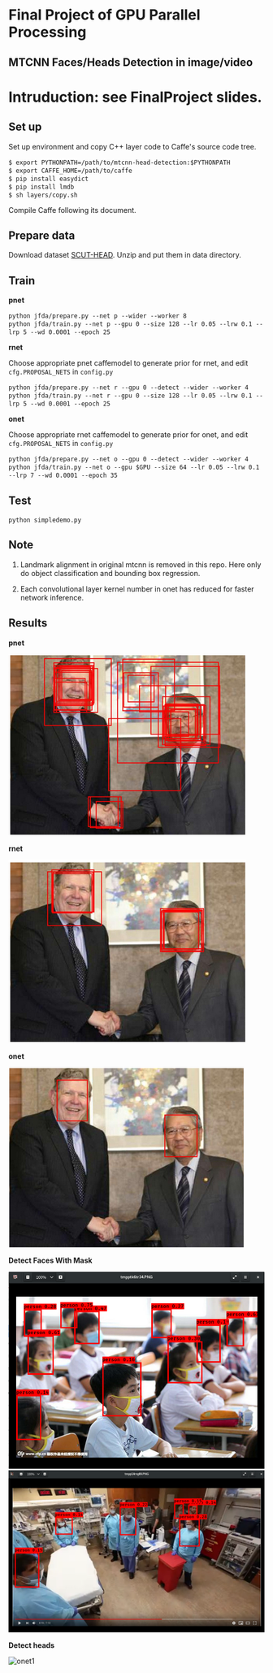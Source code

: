# Final Project of GPU Parallel Processing
## MTCNN Faces/Heads Detection in image/video
  Intruduction: see FinalProject slides.
==================================

## Set up

Set up environment and copy C++ layer code to Caffe's source code tree.

```
$ export PYTHONPATH=/path/to/mtcnn-head-detection:$PYTHONPATH
$ export CAFFE_HOME=/path/to/caffe
$ pip install easydict
$ pip install lmdb
$ sh layers/copy.sh
```

Compile Caffe following its document.

## Prepare data

Download dataset [SCUT-HEAD](https://github.com/HCIILAB/SCUT-HEAD-Dataset-Release).
Unzip and put them in data directory.

## Train

**pnet**
```
python jfda/prepare.py --net p --wider --worker 8
python jfda/train.py --net p --gpu 0 --size 128 --lr 0.05 --lrw 0.1 --lrp 5 --wd 0.0001 --epoch 25
```
**rnet**

Choose appropriate pnet caffemodel to generate prior for rnet, and edit ```cfg.PROPOSAL_NETS``` in ```config.py```
```
python jfda/prepare.py --net r --gpu 0 --detect --wider --worker 4
python jfda/train.py --net r --gpu 0 --size 128 --lr 0.05 --lrw 0.1 --lrp 5 --wd 0.0001 --epoch 25
```
**onet**

Choose appropriate rnet caffemodel to generate prior for onet, and edit ```cfg.PROPOSAL_NETS``` in ```config.py```
```
python jfda/prepare.py --net o --gpu 0 --detect --wider --worker 4
python jfda/train.py --net o --gpu $GPU --size 64 --lr 0.05 --lrw 0.1 --lrp 7 --wd 0.0001 --epoch 35
```

## Test

```
python simpledemo.py
```

## Note

1. Landmark alignment in original mtcnn is removed in this repo. Here only do object classification and bounding box regression. 

2. Each convolutional layer kernel number in onet has reduced for faster network inference.

## Results

**pnet**

![pnet1](https://github.com/zren2/GPU-PARALLEL-PROCESSING/blob/master/FinalProject/2020-05-01%2014-19-56%20%E7%9A%84%E5%B1%8F%E5%B9%95%E6%88%AA%E5%9B%BE.png)

**rnet**

![rnet1](https://github.com/zren2/GPU-PARALLEL-PROCESSING/blob/master/FinalProject/2020-05-01%2014-20-07%20%E7%9A%84%E5%B1%8F%E5%B9%95%E6%88%AA%E5%9B%BE.png)

**onet**

![onet1](https://github.com/zren2/GPU-PARALLEL-PROCESSING/blob/master/FinalProject/2020-05-01%2014-20-22%20%E7%9A%84%E5%B1%8F%E5%B9%95%E6%88%AA%E5%9B%BE.png)

**Detect Faces With Mask**

![onet1](https://github.com/zren2/GPU-PARALLEL-PROCESSING/blob/master/FinalProject/2020-04-29%2011-19-27%20%E7%9A%84%E5%B1%8F%E5%B9%95%E6%88%AA%E5%9B%BE.png)
![onet1](https://github.com/zren2/GPU-PARALLEL-PROCESSING/blob/master/FinalProject/2020-04-29%2011-20-17%20%E7%9A%84%E5%B1%8F%E5%B9%95%E6%88%AA%E5%9B%BE.png)

**Detect heads**

![onet1](https://user-images.githubusercontent.com/16308037/53081747-6c1f2f80-3536-11e9-84bc-6885cf991468.jpg)

